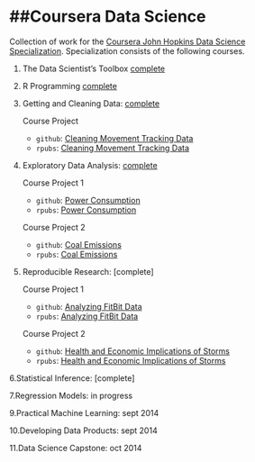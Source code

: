 ##Coursera Data Science
=====================

Collection of work for the [Coursera John Hopkins Data Science Specialization](https://www.coursera.org/specialization/jhudatascience/1). Specialization consists of the following courses. 

1. The Data Scientist’s Toolbox [complete](https://www.coursera.org/records/YJaVgvjeF3aYDxty)

2. R Programming [complete](https://www.coursera.org/records/MqsB2yPjgmXW9Vsr)

3. Getting and Cleaning Data: [complete](https://www.coursera.org/records/EdURGXwushKRUaJe)

	Course Project 

	* `github`: [Cleaning Movement Tracking Data](http://github.com/dmaurath/datasciencecoursera/blob/master/Getting%20and%20Cleaning%20Data%20Project/README.md)
	* `rpubs`: [Cleaning Movement Tracking Data](http://rpubs.com/dmaurath/24645)

4. Exploratory Data Analysis: [complete](http://www.coursera.org/records/Y2asUJemzveuzWTu)

	 Course Project 1

	* `github`: [Power Consumption](http://github.com/dmaurath/datasciencecoursera/blob/master/Exploratory%20Data%20Analysis%20Projects/Plotting%201/README.md)
	* `rpubs`: [Power Consumption](http://rpubs.com/dmaurath/24642)

	Course Project 2

	* `github`: [Coal Emissions](http://github.com/dmaurath/datasciencecoursera/blob/master/Exploratory%20Data%20Analysis%20Projects/Plotting%202/README.md)
	* `rpubs`: [Coal Emissions](http://rpubs.com/dmaurath/24640)

5. Reproducible Research: [complete]

	Course Project 1

	* `github`: [Analyzing FitBit Data](http://github.com/dmaurath/datasciencecoursera/blob/master/Reproducible%20Research%20Projects/Peer%20Assessment%201/README.md)
	* `rpubs`: [Analyzing FitBit Data](http://rpubs.com/dmaurath/24643)

	Course Project 2

	* `github`: [Health and Economic Implications of Storms](http://github.com/dmaurath/datasciencecoursera/blob/master/Reproducible%20Research%20Projects/Peer%20Assessment%202/README.md)
	* `rpubs`: [Health and Economic Implications of Storms](http://rpubs.com/dmaurath/24031)

6.Statistical Inference: [complete]

7.Regression Models: in progress

9.Practical Machine Learning: sept 2014

10.Developing Data Products: sept 2014

11.Data Science Capstone: oct 2014


